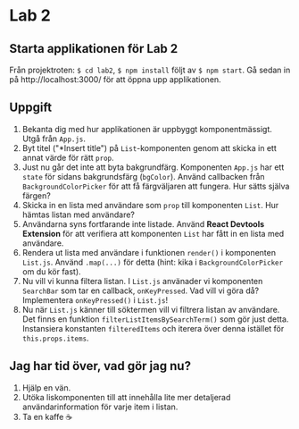 # Lab 2

## Starta applikationen för Lab 2
Från projektroten: `$ cd lab2`, `$ npm install` följt av `$ npm start`. Gå sedan in på http://localhost:3000/ för att öppna upp applikationen. 

## Uppgift
1. Bekanta dig med hur applikationen är uppbyggt komponentmässigt. Utgå från `App.js`.
2. Byt titel ("*Insert title") på `List`-komponenten genom att skicka in ett annat värde för rätt `prop`.
3. Just nu går det inte att byta bakgrundfärg. Komponenten `App.js` har ett `state` för sidans bakgrundsfärg (`bgColor`). Använd callbacken från `BackgroundColorPicker` för att få färgväljaren att fungera. Hur sätts själva färgen?
4. Skicka in en lista med användare som `prop` till komponenten `List`. Hur hämtas listan med användare?
5. Användarna syns fortfarande inte listade. Använd __React Devtools Extension__ för att verifiera att komponenten `List` har fått in en lista med användare.
6. Rendera ut lista med användare i funktionen `render()` i komponenten `List.js`. Använd `.map(...)` för detta (hint: kika i `BackgroundColorPicker` om du kör fast). 
7. Nu vill vi kunna filtera listan. I `List.js` använader vi komponenten `SearchBar` som tar en callback, `onKeyPressed`. Vad vill vi göra då? Implementera `onKeyPressed()` i `List.js`!
8. Nu när `List.js` känner till söktermen vill vi filtrera listan av användare. Det finns en funktion `filterListItemsBySearchTerm()` som gör just detta. Instansiera konstanten `filteredItems` och iterera över denna istället för `this.props.items`.


## Jag har tid över, vad gör jag nu?
1. Hjälp en vän.
2. Utöka liskomponenten till att innehålla lite mer detaljerad användarinformation för varje item i listan.
3. Ta en kaffe ☕️
